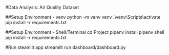 #Data Analysis: Air Quality Dataset

##Setup Environment - venv
python -m venv venv
.\venv\Scripts\activate
pip install -r requirements.txt

##Setup Environment - Shell/Terminal
cd Project
pipenv install
pipenv shell
pip install -r requirements.txt

#Run steamlit app
streamlit run dashboard/dashboard.py
